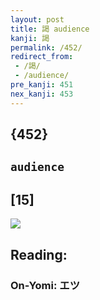 ```yaml
---
layout: post
title: 謁 audience
kanji: 謁
permalink: /452/
redirect_from:
 - /謁/
 - /audience/
pre_kanji: 451
nex_kanji: 453
---
```


## {452}

## `audience`

## [15]

<div class="stroke"><img src="E8AC81.png" /></div>

## Reading:

### On-Yomi: エツ
